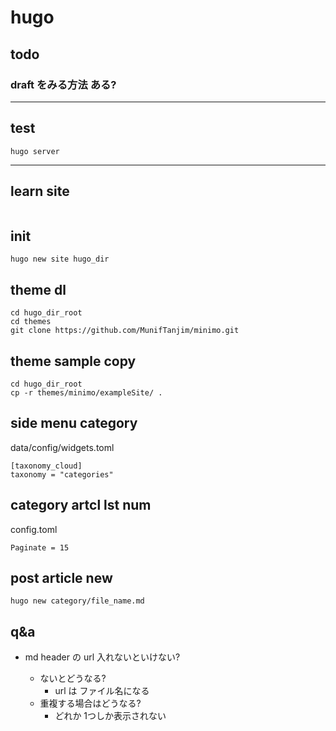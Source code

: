 
# hugo


## todo

### draft をみる方法 ある?



---

## test

```
hugo server
```


---

## learn site
```

```


## init

```
hugo new site hugo_dir
```


## theme dl

```
cd hugo_dir_root
cd themes
git clone https://github.com/MunifTanjim/minimo.git
```


## theme sample copy

```
cd hugo_dir_root
cp -r themes/minimo/exampleSite/ .
```


## side menu category
data/config/widgets.toml
```
[taxonomy_cloud]
taxonomy = "categories"
```

## category artcl lst num
config.toml
```
Paginate = 15
```


## post article new
```
hugo new category/file_name.md
```



## q&a

- md header の url 入れないといけない?

  - ないとどうなる?
    - url は ファイル名になる
  - 重複する場合はどうなる?
    - どれか 1つしか表示されない



